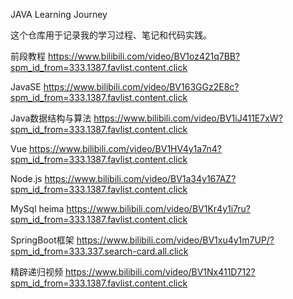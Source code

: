 JAVA Learning Journey

这个仓库用于记录我的学习过程、笔记和代码实践。

前段教程
https://www.bilibili.com/video/BV1oz421q7BB?spm_id_from=333.1387.favlist.content.click

JavaSE https://www.bilibili.com/video/BV163GGz2E8c?spm_id_from=333.1387.favlist.content.click

Java数据结构与算法 https://www.bilibili.com/video/BV1iJ411E7xW?spm_id_from=333.1387.favlist.content.click

Vue https://www.bilibili.com/video/BV1HV4y1a7n4?spm_id_from=333.1387.favlist.content.click

Node.js https://www.bilibili.com/video/BV1a34y167AZ?spm_id_from=333.1387.favlist.content.click

MySql heima https://www.bilibili.com/video/BV1Kr4y1i7ru?spm_id_from=333.1387.favlist.content.click

SpringBoot框架
https://www.bilibili.com/video/BV1xu4y1m7UP/?spm_id_from=333.337.search-card.all.click

精辟递归视频
https://www.bilibili.com/video/BV1Nx411D712?spm_id_from=333.1387.favlist.content.click


